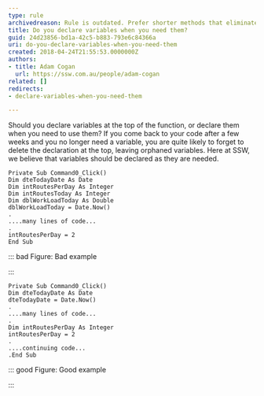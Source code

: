 ```yaml
---
type: rule
archivedreason: Rule is outdated. Prefer shorter methods that eliminate the need for this rule
title: Do you declare variables when you need them?
guid: 24d23856-bd1a-42c5-b883-793e6c84366a
uri: do-you-declare-variables-when-you-need-them
created: 2018-04-24T21:55:53.0000000Z
authors:
- title: Adam Cogan
  url: https://ssw.com.au/people/adam-cogan
related: []
redirects:
- declare-variables-when-you-need-them

---
```


Should you declare variables at the top of the function, or declare them when you need to use them? If you come back to your code after a few weeks and you no longer need a variable, you are quite likely to forget to delete the declaration at the top, leaving orphaned variables. Here at SSW, we believe that variables should be declared as they are needed.

<!--endintro-->



```
Private Sub Command0_Click()
Dim dteTodayDate As Date
Dim intRoutesPerDay As Integer
Dim intRoutesToday As Integer
Dim dblWorkLoadToday As Double
dblWorkLoadToday = Date.Now()
.
....many lines of code...
.
intRoutesPerDay = 2
End Sub
```




::: bad
Figure: Bad example 

:::





```
Private Sub Command0_Click()
Dim dteTodayDate As Date
dteTodayDate = Date.Now()
.
....many lines of code...
.
Dim intRoutesPerDay As Integer
intRoutesPerDay = 2
.
....continuing code...
.End Sub
```




::: good
Figure: Good example

:::
